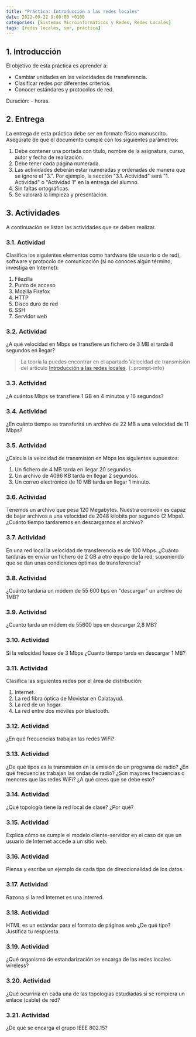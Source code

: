 ```yaml
---
title: "Práctica: Introducción a las redes locales"
date: 2022-09-22 9:00:00 +0100
categories: [Sistemas Microinformáticos y Redes, Redes Locales]
tags: [redes locales, smr, práctica]
---
```


## 1. Introducción

El objetivo de esta práctica es aprender a:

- Cambiar unidades en las velocidades de transferencia.
- Clasificar redes por diferentes criterios.
- Conocer estándares y protocolos de red.

Duración: - horas.

## 2. Entrega

La entrega de esta práctica debe ser en formato físico manuscrito. Asegúrate de que el documento cumple con los siguientes parámetros:

1. Debe contener una portada con título, nombre de la asignatura, curso, autor y fecha de realización.
1. Debe tener cada página numerada.
2. Las actividades deberán estar numeradas y ordenadas de manera que se ignore el "3.". Por ejemplo, la sección "3.1. Actividad" será "1. Actividad" o "Actividad 1" en la entrega del alumno.
3. Sin faltas ortográficas.
4. Se valorará la limpieza y presentación.

## 3. Actividades

A continuación se listan las actividades que se deben realizar.

### 3.1. Actividad

Clasifica los siguientes elementos como hardware (de usuario o de red), software y protocolo de comunicación (si no conoces algún término, investiga en Internet):

1. Filezilla
2. Punto de acceso
3. Mozilla Firefox
4. HTTP
5. Disco duro de red
6. SSH
7. Servidor web

### 3.2. Actividad

¿A qué velocidad en Mbps se transfiere un fichero de 3 MB si tarda 8 segundos en llegar?

> La teoría la puedes encontrar en el apartado Velocidad de transmisión del artículo [Introducción a las redes locales](/posts/introduccion-redes-locales).
{:.prompt-info}

### 3.3. Actividad

¿A cuántos Mbps se transfiere 1 GB en  4 minutos y 16 segundos?

### 3.4. Actividad

¿En cuánto tiempo se transferirá un archivo de 22 MB a una velocidad de 11 Mbps?

### 3.5. Actividad

¿Calcula la velocidad de transmisión en Mbps los siguientes supuestos:

1. Un fichero de 4 MB tarda en llegar 20 segundos.
2. Un archivo de 4096 KB tarda en llegar 2 segundos.
3. Un correo electrónico de 10 MB tarda en llegar 1 minuto.

### 3.6. Actividad

Tenemos un archivo que pesa 120 Megabytes. Nuestra conexión es capaz de bajar archivos a una velocidad de 2048 kilobits por segundo (2 Mbps). ¿Cuánto tiempo tardaremos en descargarnos el archivo?

### 3.7. Actividad

En una red local la velocidad de transferencia es de 100 Mbps. ¿Cuánto tardarás en enviar un fichero de 2 GB a otro equipo de la red, suponiendo que se dan unas condiciones óptimas de transferencia? 

### 3.8. Actividad

¿Cuánto tardaría un módem de 55 600 bps en "descargar" un archivo de 1MB? 

### 3.9. Actividad

¿Cuanto tarda un módem de 55600 bps en descargar 2,8 MB?

### 3.10. Actividad

Si la velocidad fuese de 3 Mbps ¿Cuanto tiempo tarda en descargar 1 MB?

### 3.11. Actividad

Clasifica las siguientes redes por el área de distribución: 

1. Internet.
2. La red fibra óptica de Movistar en Calatayud.
3. La red de un hogar.
4. La red entre dos móviles por bluetooth.

### 3.12. Actividad

¿En qué frecuencias trabajan las redes WiFi?

### 3.13. Actividad

¿De qué tipos es la transmisión en la emisión de un programa de radio? ¿En qué frecuencias trabajan las ondas de radio? ¿Son mayores frecuencias o menores que las redes WiFi? ¿A qué crees que se debe esto?

### 3.14. Actividad

¿Qué topología tiene la red local de clase? ¿Por qué?

### 3.15. Actividad

Explica cómo se cumple el modelo cliente-servidor en el caso de que un usuario de Internet accede a un sitio web.

### 3.16. Actividad

Piensa y escribe un ejemplo de cada tipo de direccionalidad de los datos.

### 3.17. Actividad

Razona si la red Internet es una interred.

### 3.18. Actividad

HTML es un estándar para el formato de páginas web ¿De qué tipo? Justifica tu respuesta.

### 3.19. Actividad

¿Qué organismo de estandarización se encarga de las redes locales wireless?

### 3.20. Actividad

¿Qué ocurriría en cada una de las topologías estudiadas si se rompiera un enlace (cable) de red?

### 3.21. Actividad

¿De qué se encarga el grupo IEEE 802.15?
